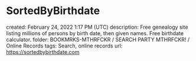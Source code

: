 # SortedByBirthdate

created: February 24, 2022 1:17 PM (UTC)
description: Free genealogy site listing millions of persons by birth date, then given names. Free birthdate calculator.
folder: BOOKMRKS-MTHRFCKR / SEARCH PARTY MTHRFCKR! / Online Records
tags: Search, online records
url: https://sortedbybirthdate.com